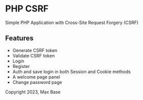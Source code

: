 # PHP CSRF

Simple PHP Application with Cross-Site Request Forgery (CSRF)

## Features

- Generate CSRF token
- Validate CSRF token
- Login
- Register
- Auth and save login in both Session and Cookie methods
- A welcome page panel
- Change password page

Copyright 2023, Max  Base
